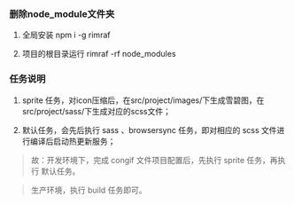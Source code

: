 ### 删除node_module文件夹
1. 全局安装 npm i -g rimraf

2. 项目的根目录运行 rimraf -rf node_modules

### 任务说明
1. sprite 任务，对icon压缩后，在src/project/images/下生成雪碧图，在src/project/sass/下生成对应的scss文件；

2. 默认任务，会先后执行 sass 、browsersync 任务，即对相应的 scss 文件进行编译后启动热更新服务；

> 故：开发环境下，完成 congif 文件项目配置后，先执行 sprite 任务，再执行 默认任务。

> 生产环境，执行 build 任务即可。